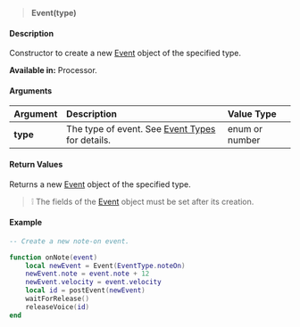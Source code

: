 >**Event(type)**

#### Description

Constructor to create a new [Event](./Event.md) object of the specified type.

**Available in:** Processor.

#### Arguments

|Argument|Description|Value Type|
|:-|:-|:-|
|**type**|The type of event. See [Event Types](./Event-Types.md) for details.|enum or number|

#### Return Values

Returns a new [Event](./Event.md) object of the specified type.

>&#10069; The fields of the [Event](./Event.md) object must be set after its creation.

#### Example

```lua
-- Create a new note-on event.

function onNote(event)
    local newEvent = Event(EventType.noteOn)
    newEvent.note = event.note + 12
    newEvent.velocity = event.velocity
    local id = postEvent(newEvent)
    waitForRelease()
    releaseVoice(id)
end
```

